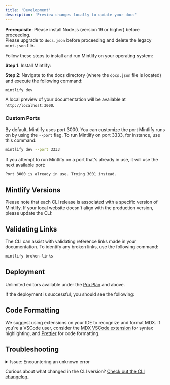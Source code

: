 ```yaml
---
title: 'Development'
description: 'Preview changes locally to update your docs'
---
```


**Prerequisite**: Please install Node.js (version 19 or higher) before proceeding. <br />
  Please upgrade to ```docs.json``` before proceeding and delete the legacy ```mint.json``` file.

Follow these steps to install and run Mintlify on your operating system:

**Step 1**: Install Mintlify:

**Step 2**: Navigate to the docs directory (where the `docs.json` file is located) and execute the following command:

```bash
mintlify dev
```

A local preview of your documentation will be available at `http://localhost:3000`.

### Custom Ports

By default, Mintlify uses port 3000. You can customize the port Mintlify runs on by using the `--port` flag. To run Mintlify on port 3333, for instance, use this command:

```bash
mintlify dev --port 3333
```

If you attempt to run Mintlify on a port that's already in use, it will use the next available port:

```md
Port 3000 is already in use. Trying 3001 instead.
```

## Mintlify Versions

Please note that each CLI release is associated with a specific version of Mintlify. If your local website doesn't align with the production version, please update the CLI:

## Validating Links

The CLI can assist with validating reference links made in your documentation. To identify any broken links, use the following command:

```bash
mintlify broken-links
```

## Deployment

Unlimited editors available under the [Pro
  Plan](https://mintlify.com/pricing) and above.

If the deployment is successful, you should see the following:

## Code Formatting

We suggest using extensions on your IDE to recognize and format MDX. If you're a VSCode user, consider the [MDX VSCode extension](https://marketplace.visualstudio.com/items?itemName=unifiedjs.vscode-mdx) for syntax highlighting, and [Prettier](https://marketplace.visualstudio.com/items?itemName=esbenp.prettier-vscode) for code formatting.

## Troubleshooting

  

  <details>
<summary>Issue: Encountering an unknown error</summary>
Solution: Go to the root of your device and delete the \~/.mintlify folder. Afterwards, run `mintlify dev` again.
</details>

Curious about what changed in the CLI version? [Check out the CLI changelog.](https://www.npmjs.com/package/mintlify?activeTab=versions)